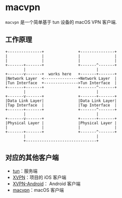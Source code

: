 # macvpn
`macvpn` 是一个简单基于 tun 设备的 macOS VPN 客户端.


## 工作原理
```
+---------------+               +---------------+
|               |               |               |
|               |               |               |
+-------+-------+               +-------^-------+
        |                               |
+-------v-------+  works here   +-------+-------+
|Network Layer  <---------------+Network Layer  |
|Tun Interface  +--------------->Tun Interface  |
+-------+-------+               +-------^-------+
        |                               |
+-------v-------+               +-------+-------+
|Data Link Layer|               |Data Link Layer|
|Tap Interface  |               |Tap Interface  |
+-------+-------+               +-------^-------+
        |                               |
+-------v-------+               +-------+-------+
|Physical Layer |               |Physical Layer |
|               |               |               |
+-------+-------+               +-------^-------+
        |                               |
        +-------------------------------+
```

## 对应的其他客户端
 - [tun](https://github.com/CrazyHulk/tun)：服务端
 - [XVPN](https://github.com/CrazyHulk/XVPN)：项目的 iOS 客户端
 - [XVPN-Android](https://github.com/CrazyHulk/XVPN-Android)： Android 客户端
 - [macvpn](https://github.com/CrazyHulk/macvpn)：macOS 客户端
